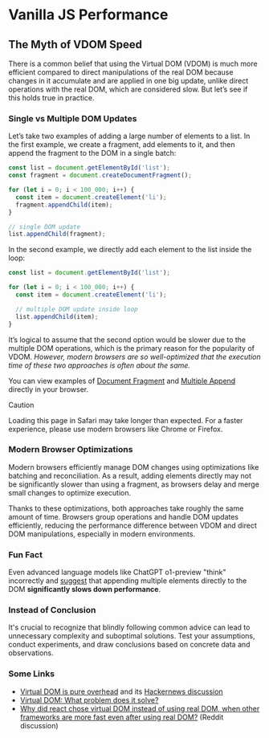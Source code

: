 # Vanilla JS Performance

## The Myth of VDOM Speed

There is a common belief that using the Virtual DOM (VDOM) is much more efficient compared to direct manipulations of the real DOM because changes in it accumulate and are applied in one big update, unlike direct operations with the real DOM, which are considered slow. But let’s see if this holds true in practice.

### Single vs Multiple DOM Updates

Let’s take two examples of adding a large number of elements to a list. In the first example, we create a fragment, add elements to it, and then append the fragment to the DOM in a single batch:

```js
const list = document.getElementById('list');
const fragment = document.createDocumentFragment();

for (let i = 0; i < 100_000; i++) {
  const item = document.createElement('li');
  fragment.appendChild(item);
}

// single DOM update
list.appendChild(fragment);
```

In the second example, we directly add each element to the list inside the loop:

```js
const list = document.getElementById('list');

for (let i = 0; i < 100_000; i++) {
  const item = document.createElement('li');

  // multiple DOM update inside loop
  list.appendChild(item);
}
```

It’s logical to assume that the second option would be slower due to the multiple DOM operations, which is the primary reason for the popularity of VDOM. _However, modern browsers are so well-optimized that the execution time of these two approaches is often about the same._

You can view examples of [Document Fragment](https://petersolopov.github.io/vanilla-js-performance/dom-updates/document-fragment) and [Multiple Append](https://petersolopov.github.io/vanilla-js-performance/dom-updates/multiple-append) directly in your browser.

> [!CAUTION]  
> Loading this page in Safari may take longer than expected. For a faster experience, please use modern browsers like Chrome or Firefox.

### Modern Browser Optimizations

Modern browsers efficiently manage DOM changes using optimizations like batching and reconciliation. As a result, adding elements directly may not be significantly slower than using a fragment, as browsers delay and merge small changes to optimize execution.

Thanks to these optimizations, both approaches take roughly the same amount of time. Browsers group operations and handle DOM updates efficiently, reducing the performance difference between VDOM and direct DOM manipulations, especially in modern environments.

### Fun Fact

Even advanced language models like ChatGPT o1-preview "think" incorrectly and [suggest](https://chatgpt.com/share/671e2e68-8430-8009-adfe-e4643e4f76cd) that appending multiple elements directly to the DOM **significantly slows down performance**.

### Instead of Conclusion

It's crucial to recognize that blindly following common advice can lead to unnecessary complexity and suboptimal solutions. Test your assumptions, conduct experiments, and draw conclusions based on concrete data and observations.

### Some Links

- [Virtual DOM is pure overhead](https://svelte.dev/blog/virtual-dom-is-pure-overhead) and its [Hackernews discussion](https://news.ycombinator.com/item?id=34612162)
- [Virtual DOM: What problem does it solve?](https://dev.to/marciofrayze/virtual-dom-what-problem-does-it-solve-4b20)
- [Why did react chose virtual DOM instead of using real DOM, when other frameworks are more fast even after using real DOM?](https://www.reddit.com/r/reactjs/comments/w943ly/why_did_react_chose_virtual_dom_instead_of_using/) (Reddit discussion)
